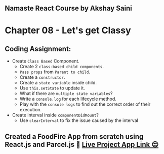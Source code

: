 ## Namaste React Course by Akshay Saini
# Chapter 08 - Let's get Classy


## Coding Assignment:
- Create `Class Based` Component.
    - Create 2 `class-based child components`.
    - `Pass props` from `Parent to child`.
    - Create a `constructor`.
    - Create a `state variable` inside child.
    - Use `this.setState` to update it.
    - What if there are `multiple state variables`?
    - Write a `console.log` for each lifecycle method.
    - Play with the `console logs` to find out the correct order of their execution.
- Create interval inside `componentDidMount`?
    - Use `clearInterval` to fix the issue caused by the interval


## Created a FoodFire App from scratch using React.js and Parcel.js 🚀 [Live Project App Link 😍](https://foodfire-chapter08.netlify.app/)